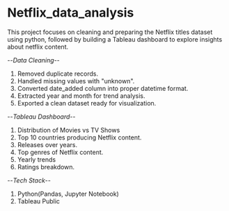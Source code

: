 # Netflix_data_analysis
This project focuses on cleaning and preparing the Netflix titles dataset using python, followed by building a Tableau dashboard to explore insights about netflix content. 


--*Data Cleaning*--
1. Removed duplicate records.
2. Handled missing values with "unknown".
3. Converted date_added column into proper datetime format.
4. Extracted year and month for trend analysis.
5. Exported a clean dataset ready for visualization.
   

--*Tableau Dashboard*--
1. Distribution of Movies vs TV Shows
2. Top 10 countries producing Netflix content.
3. Releases over years.
4. Top genres of Netflix content.
5. Yearly trends
6. Ratings breakdown.



--*Tech Stack*--
1. Python(Pandas, Jupyter Notebook)
2. Tableau Public
